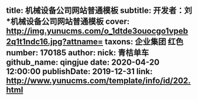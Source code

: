 title: 机械设备公司网站普通模板
subtitle: 开发者：刘*机械设备公司网站普通模板
cover: http://img.yunucms.com/o_1dtde3ouocgo1vpeb2q1t1ndc16.jpg?attname=
taxons: 企业集团 红色
number: 170185
author:
  nick: 青桔单车
  github_name: qingjue
date: 2020-04-20 12:00:00
publishDate: 2019-12-31
link: http://www.yunucms.com/template/info/id/202.html
---